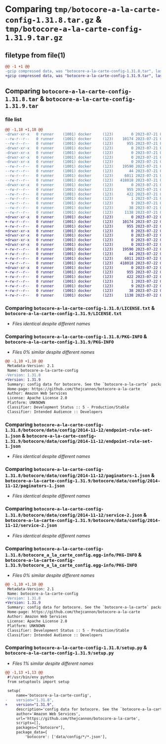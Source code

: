# Comparing `tmp/botocore-a-la-carte-config-1.31.8.tar.gz` & `tmp/botocore-a-la-carte-config-1.31.9.tar.gz`

## filetype from file(1)

```diff
@@ -1 +1 @@
-gzip compressed data, was "botocore-a-la-carte-config-1.31.8.tar", last modified: Fri Jul 21 01:21:19 2023, max compression
+gzip compressed data, was "botocore-a-la-carte-config-1.31.9.tar", last modified: Sat Jul 22 01:20:22 2023, max compression
```

## Comparing `botocore-a-la-carte-config-1.31.8.tar` & `botocore-a-la-carte-config-1.31.9.tar`

### file list

```diff
@@ -1,18 +1,18 @@
-drwxr-xr-x   0 runner    (1001) docker     (123)        0 2023-07-21 01:21:19.110881 botocore-a-la-carte-config-1.31.8/
--rw-r--r--   0 runner    (1001) docker     (123)    10174 2023-07-21 01:21:18.000000 botocore-a-la-carte-config-1.31.8/LICENSE.txt
--rw-r--r--   0 runner    (1001) docker     (123)      955 2023-07-21 01:21:19.110881 botocore-a-la-carte-config-1.31.8/PKG-INFO
-drwxr-xr-x   0 runner    (1001) docker     (123)        0 2023-07-21 01:21:19.106881 botocore-a-la-carte-config-1.31.8/botocore/
-drwxr-xr-x   0 runner    (1001) docker     (123)        0 2023-07-21 01:21:19.106881 botocore-a-la-carte-config-1.31.8/botocore/data/
-drwxr-xr-x   0 runner    (1001) docker     (123)        0 2023-07-21 01:21:19.106881 botocore-a-la-carte-config-1.31.8/botocore/data/config/
-drwxr-xr-x   0 runner    (1001) docker     (123)        0 2023-07-21 01:21:19.106881 botocore-a-la-carte-config-1.31.8/botocore/data/config/2014-11-12/
--rw-r--r--   0 runner    (1001) docker     (123)    19590 2023-07-21 01:21:06.000000 botocore-a-la-carte-config-1.31.8/botocore/data/config/2014-11-12/endpoint-rule-set-1.json
--rw-r--r--   0 runner    (1001) docker     (123)       44 2023-07-21 01:21:06.000000 botocore-a-la-carte-config-1.31.8/botocore/data/config/2014-11-12/examples-1.json
--rw-r--r--   0 runner    (1001) docker     (123)     6011 2023-07-21 01:21:06.000000 botocore-a-la-carte-config-1.31.8/botocore/data/config/2014-11-12/paginators-1.json
--rw-r--r--   0 runner    (1001) docker     (123)   418018 2023-07-21 01:21:06.000000 botocore-a-la-carte-config-1.31.8/botocore/data/config/2014-11-12/service-2.json
-drwxr-xr-x   0 runner    (1001) docker     (123)        0 2023-07-21 01:21:19.106881 botocore-a-la-carte-config-1.31.8/botocore_a_la_carte_config.egg-info/
--rw-r--r--   0 runner    (1001) docker     (123)      955 2023-07-21 01:21:19.000000 botocore-a-la-carte-config-1.31.8/botocore_a_la_carte_config.egg-info/PKG-INFO
--rw-r--r--   0 runner    (1001) docker     (123)      422 2023-07-21 01:21:19.000000 botocore-a-la-carte-config-1.31.8/botocore_a_la_carte_config.egg-info/SOURCES.txt
--rw-r--r--   0 runner    (1001) docker     (123)        1 2023-07-21 01:21:19.000000 botocore-a-la-carte-config-1.31.8/botocore_a_la_carte_config.egg-info/dependency_links.txt
--rw-r--r--   0 runner    (1001) docker     (123)        9 2023-07-21 01:21:19.000000 botocore-a-la-carte-config-1.31.8/botocore_a_la_carte_config.egg-info/top_level.txt
--rw-r--r--   0 runner    (1001) docker     (123)       38 2023-07-21 01:21:19.110881 botocore-a-la-carte-config-1.31.8/setup.cfg
--rw-r--r--   0 runner    (1001) docker     (123)     1138 2023-07-21 01:21:18.000000 botocore-a-la-carte-config-1.31.8/setup.py
+drwxr-xr-x   0 runner    (1001) docker     (123)        0 2023-07-22 01:20:22.072865 botocore-a-la-carte-config-1.31.9/
+-rw-r--r--   0 runner    (1001) docker     (123)    10174 2023-07-22 01:20:21.000000 botocore-a-la-carte-config-1.31.9/LICENSE.txt
+-rw-r--r--   0 runner    (1001) docker     (123)      955 2023-07-22 01:20:22.072865 botocore-a-la-carte-config-1.31.9/PKG-INFO
+drwxr-xr-x   0 runner    (1001) docker     (123)        0 2023-07-22 01:20:22.072865 botocore-a-la-carte-config-1.31.9/botocore/
+drwxr-xr-x   0 runner    (1001) docker     (123)        0 2023-07-22 01:20:22.072865 botocore-a-la-carte-config-1.31.9/botocore/data/
+drwxr-xr-x   0 runner    (1001) docker     (123)        0 2023-07-22 01:20:22.072865 botocore-a-la-carte-config-1.31.9/botocore/data/config/
+drwxr-xr-x   0 runner    (1001) docker     (123)        0 2023-07-22 01:20:22.072865 botocore-a-la-carte-config-1.31.9/botocore/data/config/2014-11-12/
+-rw-r--r--   0 runner    (1001) docker     (123)    19590 2023-07-22 01:20:09.000000 botocore-a-la-carte-config-1.31.9/botocore/data/config/2014-11-12/endpoint-rule-set-1.json
+-rw-r--r--   0 runner    (1001) docker     (123)       44 2023-07-22 01:20:09.000000 botocore-a-la-carte-config-1.31.9/botocore/data/config/2014-11-12/examples-1.json
+-rw-r--r--   0 runner    (1001) docker     (123)     6011 2023-07-22 01:20:09.000000 botocore-a-la-carte-config-1.31.9/botocore/data/config/2014-11-12/paginators-1.json
+-rw-r--r--   0 runner    (1001) docker     (123)   418018 2023-07-22 01:20:09.000000 botocore-a-la-carte-config-1.31.9/botocore/data/config/2014-11-12/service-2.json
+drwxr-xr-x   0 runner    (1001) docker     (123)        0 2023-07-22 01:20:22.072865 botocore-a-la-carte-config-1.31.9/botocore_a_la_carte_config.egg-info/
+-rw-r--r--   0 runner    (1001) docker     (123)      955 2023-07-22 01:20:22.000000 botocore-a-la-carte-config-1.31.9/botocore_a_la_carte_config.egg-info/PKG-INFO
+-rw-r--r--   0 runner    (1001) docker     (123)      422 2023-07-22 01:20:22.000000 botocore-a-la-carte-config-1.31.9/botocore_a_la_carte_config.egg-info/SOURCES.txt
+-rw-r--r--   0 runner    (1001) docker     (123)        1 2023-07-22 01:20:22.000000 botocore-a-la-carte-config-1.31.9/botocore_a_la_carte_config.egg-info/dependency_links.txt
+-rw-r--r--   0 runner    (1001) docker     (123)        9 2023-07-22 01:20:22.000000 botocore-a-la-carte-config-1.31.9/botocore_a_la_carte_config.egg-info/top_level.txt
+-rw-r--r--   0 runner    (1001) docker     (123)       38 2023-07-22 01:20:22.072865 botocore-a-la-carte-config-1.31.9/setup.cfg
+-rw-r--r--   0 runner    (1001) docker     (123)     1138 2023-07-22 01:20:21.000000 botocore-a-la-carte-config-1.31.9/setup.py
```

### Comparing `botocore-a-la-carte-config-1.31.8/LICENSE.txt` & `botocore-a-la-carte-config-1.31.9/LICENSE.txt`

 * *Files identical despite different names*

### Comparing `botocore-a-la-carte-config-1.31.8/PKG-INFO` & `botocore-a-la-carte-config-1.31.9/PKG-INFO`

 * *Files 0% similar despite different names*

```diff
@@ -1,10 +1,10 @@
 Metadata-Version: 2.1
 Name: botocore-a-la-carte-config
-Version: 1.31.8
+Version: 1.31.9
 Summary: config data for botocore. See the `botocore-a-la-carte` package for more info.
 Home-page: https://github.com/thejcannon/botocore-a-la-carte
 Author: Amazon Web Services
 License: Apache License 2.0
 Platform: UNKNOWN
 Classifier: Development Status :: 5 - Production/Stable
 Classifier: Intended Audience :: Developers
```

### Comparing `botocore-a-la-carte-config-1.31.8/botocore/data/config/2014-11-12/endpoint-rule-set-1.json` & `botocore-a-la-carte-config-1.31.9/botocore/data/config/2014-11-12/endpoint-rule-set-1.json`

 * *Files identical despite different names*

### Comparing `botocore-a-la-carte-config-1.31.8/botocore/data/config/2014-11-12/paginators-1.json` & `botocore-a-la-carte-config-1.31.9/botocore/data/config/2014-11-12/paginators-1.json`

 * *Files identical despite different names*

### Comparing `botocore-a-la-carte-config-1.31.8/botocore/data/config/2014-11-12/service-2.json` & `botocore-a-la-carte-config-1.31.9/botocore/data/config/2014-11-12/service-2.json`

 * *Files identical despite different names*

### Comparing `botocore-a-la-carte-config-1.31.8/botocore_a_la_carte_config.egg-info/PKG-INFO` & `botocore-a-la-carte-config-1.31.9/botocore_a_la_carte_config.egg-info/PKG-INFO`

 * *Files 0% similar despite different names*

```diff
@@ -1,10 +1,10 @@
 Metadata-Version: 2.1
 Name: botocore-a-la-carte-config
-Version: 1.31.8
+Version: 1.31.9
 Summary: config data for botocore. See the `botocore-a-la-carte` package for more info.
 Home-page: https://github.com/thejcannon/botocore-a-la-carte
 Author: Amazon Web Services
 License: Apache License 2.0
 Platform: UNKNOWN
 Classifier: Development Status :: 5 - Production/Stable
 Classifier: Intended Audience :: Developers
```

### Comparing `botocore-a-la-carte-config-1.31.8/setup.py` & `botocore-a-la-carte-config-1.31.9/setup.py`

 * *Files 1% similar despite different names*

```diff
@@ -1,13 +1,13 @@
 #!/usr/bin/env python
 from setuptools import setup
 
 setup(
     name='botocore-a-la-carte-config',
-    version="1.31.8",
+    version="1.31.9",
     description='config data for botocore. See the `botocore-a-la-carte` package for more info.',
     author='Amazon Web Services',
     url='https://github.com/thejcannon/botocore-a-la-carte',
     scripts=[],
     packages=["botocore"],
     package_data={
         'botocore': ['data/config/*/*.json'],
```

